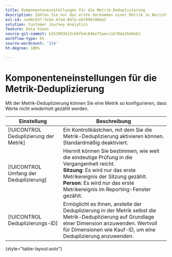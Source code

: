 ```yaml
---
title: Komponenteneinstellungen für die Metrik-Deduplizierung
description: Zählen Sie nur das erste Vorkommen einer Metrik in Berichten.
exl-id: ced0c637-5cbe-47a4-897a-eb79961986a3
solution: Customer Journey Analytics
feature: Data Views
source-git-commit: b353983b13cbbfb4c846e75aecc1b78da26ddeb2
workflow-type: ht
source-wordcount: '114'
ht-degree: 100%

---
```


# Komponenteneinstellungen für die Metrik-Deduplizierung

Mit der Metrik-Deduplizierung können Sie eine Metrik so konfigurieren, dass Werte nicht wiederholt gezählt werden.

| Einstellung | Beschreibung |
| --- | --- |
| [!UICONTROL Deduplizierung der Metrik] | Ein Kontrollkästchen, mit dem Sie die Metrik-Deduplizierung aktivieren können. Standardmäßig deaktiviert. |
| [!UICONTROL Umfang der Deduplizierung] | Hiermit können Sie bestimmen, wie weit die eindeutige Prüfung in die Vergangenheit reicht.<br>**Sitzung**: Es wird nur das erste Metrikereignis der Sitzung gezählt.<br>**Person**: Es wird nur das erste Metrikereignis im Reporting-Fenster gezählt. |
| [!UICONTROL Deduplizierungs-ID] | Ermöglicht es Ihnen, anstelle der Deduplizierung in der Metrik selbst die Metrik-Deduplizierung auf Grundlage einer Dimension anzuwenden. Wertvoll für Dimensionen wie Kauf-ID, um eine Deduplizierung anzuwenden. |

{style=&quot;table-layout:auto&quot;}
